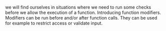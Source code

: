 we will find ourselves in situations where we need to run some checks before we allow the execution of a function. Introducing function modifiers. Modifiers can be run before and/or after function calls. They can be used for example to restrict access or validate input.
